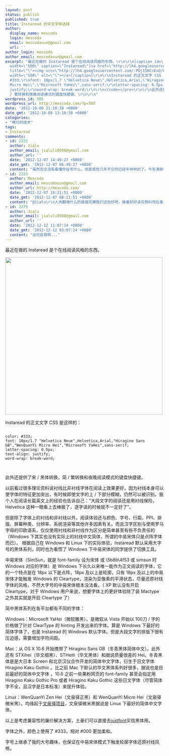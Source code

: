 ```yaml
---
layout: post
status: publish
published: true
title: Instaread 的中文字体选择
author:
  display_name: mescoda
  login: mescoda
  email: mescodasun@gmail.com
  url: ''
author_login: mescoda
author_email: mescodasun@gmail.com
excerpt: "最近在做的 Instaread 是个在线阅读风格的东西。\r\n\r\n[caption id=\"\" align=\"alignnone\"
  width=\"500\" caption=\"Instaread\"]<a href=\"http://lh4.googleusercontent.com/-PDj1SHCcEvQ/UHLIc_R2ntI/AAAAAAAAAU4/7mMArhgNHs0/s912/Instaread.png\"
  title=\"\"><img src=\"http://lh4.googleusercontent.com/-PDj1SHCcEvQ/UHLIc_R2ntI/AAAAAAAAAU4/7mMArhgNHs0/s912/Instaread.png\"
  width=\"500\" alt=\"\"></a>[/caption]\r\n\r\nInstaread 的正文文字 CSS 是这样的：\r\n\r\n<pre><code>\r\ncolor:
  #333;\r\nfont: 18px/1.7 \"Helvetica Neue\",Helvetica,Arial,\"Hiragino Sans GB\",\"WenQuanYi
  Micro Hei\",\"Microsoft YaHei\",sans-serif;\r\nletter-spacing: 0.5px;\r\ntext-align:
  justify;\r\nword-wrap: break-word;\r\n\r\n</code></pre>\r\n\r\n此外还提供了宋 / 黑体转换，简
  / 繁转换和夜晚阅读模式的键盘快捷键。\r\n\r\n"
wordpress_id: 585
wordpress_url: http://mescoda.com/?p=585
date: '2012-10-08 21:10:38 +0800'
date_gmt: '2012-10-08 13:10:38 +0800'
categories:
- "稀烂的技术"
tags:
- Instaread
comments:
- id: 2221
  author: Jialu
  author_email: jialuli0508@gmail.com
  author_url: ''
  date: '2012-12-07 14:49:27 +0800'
  date_gmt: '2012-12-07 06:49:27 +0800'
  content: "虽然完全没有看懂你在写什么，但是感觉几年不见你已经牛哄哄的了。今天清邮箱的时候偶然发现了我刚来美国的时候在你blog里面的留下脚印的邮件，进而点了进来，两年多就这么默默的过去了，感觉大家都成长了好多，感觉自己还有点原地踏步。"
- id: 2223
  author: Mescoda
  author_email: mescodasun@gmail.com
  author_url: http://mescoda.com/
  date: '2012-12-07 16:21:51 +0800'
  date_gmt: '2012-12-07 08:21:51 +0800'
  content: "@Jialu\r\n人肉翻墙什么的直接完爆我们这些好吧，接着好好读完商科然后拿个投行 offer，然后 H1B，然后绿卡。。"
- id: 2275
  author: Jialu
  author_email: jialuli0508@gmail.com
  author_url: ''
  date: '2012-12-12 11:07:14 +0800'
  date_gmt: '2012-12-12 03:07:14 +0800'
  content: "谈何容易啊..."
---
```

<p>最近在做的 Instaread 是个在线阅读风格的东西。</p>
<p><a href="http://lh4.googleusercontent.com/-PDj1SHCcEvQ/UHLIc_R2ntI/AAAAAAAAAU4/7mMArhgNHs0/s912/Instaread.png" title=""><img src="http://lh4.googleusercontent.com/-PDj1SHCcEvQ/UHLIc_R2ntI/AAAAAAAAAU4/7mMArhgNHs0/s912/Instaread.png" width="500" alt=""></a></p>
<p>Instaread 的正文文字 CSS 是这样的：</p>
<pre><code>
color: #333;
font: 18px/1.7 "Helvetica Neue",Helvetica,Arial,"Hiragino Sans GB","WenQuanYi Micro Hei","Microsoft YaHei",sans-serif;
letter-spacing: 0.5px;
text-align: justify;
word-wrap: break-word;

</code></pre>
<p>此外还提供了宋 / 黑体转换，简 / 繁转换和夜晚阅读模式的键盘快捷键。</p>
<p><a id="more"></a><a id="more-585"></a></p>
<p>以前看过很多理论资料说衬线比非衬线字体在阅读上效果更好，因为衬线本身可以使字体的特征更加突出，有时候即使文字的上 / 下部分模糊，仍然可以被识别。我个人在阅读长篇英文上的经验也告诉自己：“大段文字的阅读还是用衬线保险，Helvetica 这种一眼看上去棒极了，逐字读的时候就不一定好了”。</p>
<p>但是除了字体上的衬线和非衬线以外，阅读体验还与颜色、字号、行距、PPI、排版、屏幕种类、分辨率、系统渲染等其他许多因素有关。而且汉字区别与使用罗马字母的印欧语系，仅仅使用衬线和非衬线作为区分是简单甚至有些不负责任的（Windows 下其实也没有实际上的衬线中文简体，所谓的中易宋体只是点阵字体而已）。 根据自己在 Windows 和 Linux 下的实际体验，Instaread 默认采用大字号的黑体系列，同时也为看惯了 Windows 下中易宋体的同学提供了切换工具。</p>
<p>中易宋体（SimSun，就是 font-family 设为<span class="inlinecode">宋体</span> 或 <span class="inlinecode">\5b8b\4f53</span> 或 <span class="inlinecode">simsun</span> 时 Windows 对应的字体）是 Windows 下长久以来唯一能作为正文阅读的字体，它的一个特点是在 18px 以下是点阵，18px 及以上是轮廓，只有 18px 及以上的中易宋体才能触发 Windows 的 Cleartype，渲染为亚像素的平滑状态，尽量还原衬线字体的风格，不然大字号的中易宋体根本没法看。（ XP 默认没有开启 Cleartype，对于 Windows 用户来说，想要字体上的更好体验除了装 Mactype 之外其实就是开启 Cleartype 了）</p>
<p>简中黑体系列在各平台都有不同的字体：</p>
<p>Windows：Microsoft YaHei（微软雅黑）。是微软从 Vista 开始以 100刀 / 字的价格做了针对 ClearType 的 hinting 开发出来的字体。算是 Windows 下最好的简体字体了，也是 Instaread 的 Windows 默认字体。但是大段文字的排版下很有压迫感，需要增加字符间距。</p>
<p>Mac：从 OS X 10.6 开始携带了 Hiragino Sans GB（冬青黑体简体中文）。此外还有 STXihei（华文细黑）、STHeiti（华文黑体）和据说质量很差的 Hei。冬青黑体是是大日本 Screen 和北京汉仪合作开发的简体中文字体，衍生于日文字体 Hiragino Kaku Gothic 。比之前 Mac 下默认的华文黑体系列好很多，据说也是目前最好的简体中文字体 。10.6 之前一些果粉网页的 font-family 甚至会指定用 Hiragino Kaku Gothic Pro 或者 Hiragino Kaku Gothic 这些日文字体（尽管简体字不全，且汉字是日本标准）来提升体验。</p>
<p>Linux：WenQuanYi Zen Hei（文泉驿正黑）和 WenQuanYi Micro Hei（文泉驿微米黑）。均缘起于<a href="http://www.wenq.org/">文泉驿项目</a>，文泉驿微米黑据说是 Linux 下最好的简体中文字体。</p>
<p>以上是考虑兼容性的廉价解决方案，土豪们可以直接去<a href="http://www.justfont.com/">justfont</a>买信黑体用。</p>
<p>字体之外，颜色上使用了 #333，相对 #000 更加柔和。</p>
<p>字号上继承了我的大号趣味，也保证在中易宋体模式下触发轮廓字体还原衬线风格。</p>
